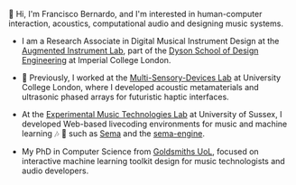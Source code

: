 👋 Hi, I'm Francisco Bernardo, and I'm interested in human-computer interaction, acoustics, computational audio and designing music systems.

- I am a Research Associate in Digital Musical Instrument Design at the [Augmented Instrument Lab](https://instrumentslab.org/people/), part of the [Dyson School of Design Engineering](https://www.imperial.ac.uk/design-engineering/) at Imperial College London.

- 🔭 Previously, I worked at the [Multi-Sensory-Devices Lab](https://www.ucl.ac.uk/computer-science/research/research-groups/multi-sensory-devices/research) at University College London, where I developed acoustic metamaterials and ultrasonic phased arrays for futuristic haptic interfaces.

- At the [Experimental Music Technologies Lab](https://www.emutelab.org) at University of Sussex, I developed Web-based livecoding environments for music and machine learning 🎶 🤖 such as [Sema](https://github.com/mimic-sussex/sema) and the [sema-engine](https://github.com/frantic0/sema-engine).

- My PhD in Computer Science from [Goldsmiths UoL](https://www.gold.ac.uk/computing/), focused on interactive machine learning toolkit design for music technologists and audio developers. 

<!--
**frantic0/frantic0** is a ✨ _special_ ✨ repository because its `README.md` (this file) appears on your GitHub profile.

Here are some ideas to get you started:

- 🔭 I’m currently working on ...
- 🌱 I’m currently learning ...
- 👯 I’m looking to collaborate on ...
- 🤔 I’m looking for help with ...
- 💬 Ask me about ...
- 📫 How to reach me: ...
- 😄 Pronouns: ...
- ⚡ Fun fact: ...
-->
